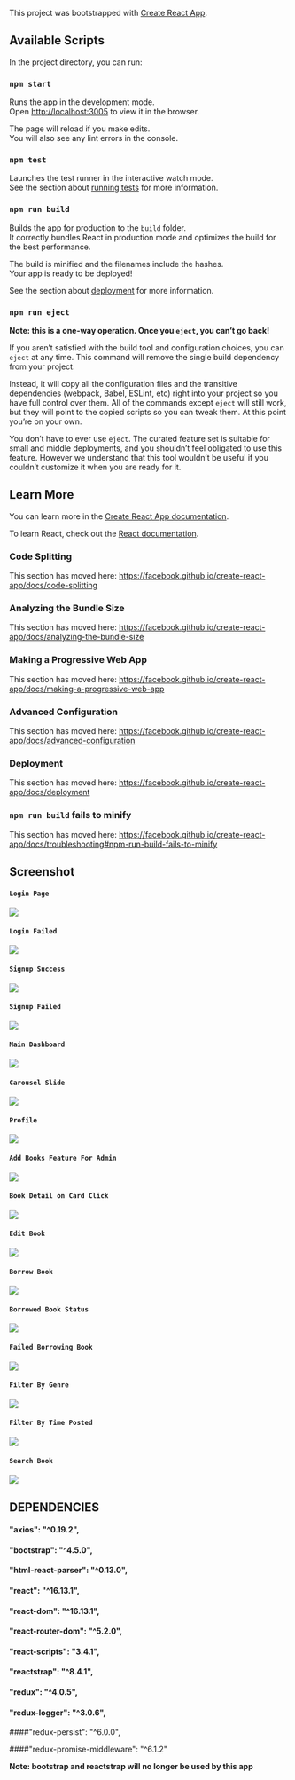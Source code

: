 This project was bootstrapped with [Create React App](https://github.com/facebook/create-react-app).

## Available Scripts

In the project directory, you can run:

### `npm start`

Runs the app in the development mode.<br />
Open [http://localhost:3005](http://localhost:3005) to view it in the browser.

The page will reload if you make edits.<br />
You will also see any lint errors in the console.

### `npm test`

Launches the test runner in the interactive watch mode.<br />
See the section about [running tests](https://facebook.github.io/create-react-app/docs/running-tests) for more information.

### `npm run build`

Builds the app for production to the `build` folder.<br />
It correctly bundles React in production mode and optimizes the build for the best performance.

The build is minified and the filenames include the hashes.<br />
Your app is ready to be deployed!

See the section about [deployment](https://facebook.github.io/create-react-app/docs/deployment) for more information.

### `npm run eject`

**Note: this is a one-way operation. Once you `eject`, you can’t go back!**

If you aren’t satisfied with the build tool and configuration choices, you can `eject` at any time. This command will remove the single build dependency from your project.

Instead, it will copy all the configuration files and the transitive dependencies (webpack, Babel, ESLint, etc) right into your project so you have full control over them. All of the commands except `eject` will still work, but they will point to the copied scripts so you can tweak them. At this point you’re on your own.

You don’t have to ever use `eject`. The curated feature set is suitable for small and middle deployments, and you shouldn’t feel obligated to use this feature. However we understand that this tool wouldn’t be useful if you couldn’t customize it when you are ready for it.

## Learn More

You can learn more in the [Create React App documentation](https://facebook.github.io/create-react-app/docs/getting-started).

To learn React, check out the [React documentation](https://reactjs.org/).

### Code Splitting

This section has moved here: https://facebook.github.io/create-react-app/docs/code-splitting

### Analyzing the Bundle Size

This section has moved here: https://facebook.github.io/create-react-app/docs/analyzing-the-bundle-size

### Making a Progressive Web App

This section has moved here: https://facebook.github.io/create-react-app/docs/making-a-progressive-web-app

### Advanced Configuration

This section has moved here: https://facebook.github.io/create-react-app/docs/advanced-configuration

### Deployment

This section has moved here: https://facebook.github.io/create-react-app/docs/deployment

### `npm run build` fails to minify

This section has moved here: https://facebook.github.io/create-react-app/docs/troubleshooting#npm-run-build-fails-to-minify


## Screenshot


#### `Login Page`
![](https://i.imgur.com/974GLms.jpg)

#### `Login Failed`
![](https://i.imgur.com/n2XwrFE.jpg)

#### `Signup Success`
![](https://i.imgur.com/SqWVOrv.jpg)

#### `Signup Failed`
![](https://i.imgur.com/uWJWaF8.jpg)

#### `Main Dashboard`
![](https://i.imgur.com/2ViVRFC.jpg)

#### `Carousel Slide`
![](https://i.imgur.com/JOXaLap.png)

#### `Profile`
![](https://i.imgur.com/edVCkLp.jpg)

#### `Add Books Feature For Admin`
![](https://i.imgur.com/cdUNNEB.png)

#### `Book Detail on Card Click`
![](https://i.imgur.com/NiL1Zik.png)

#### `Edit Book`
![](https://i.imgur.com/ffYqMW3.jpg)

#### `Borrow Book`
![](https://i.imgur.com/U3r5O6V.png)

#### `Borrowed Book Status`
![](https://i.imgur.com/coCXAIx.jpg)

#### `Failed Borrowing Book`
![](https://i.imgur.com/2uB2J6H.png)

#### `Filter By Genre`
![](https://i.imgur.com/MuUkhZF.jpg)

#### `Filter By Time Posted`
![](https://i.imgur.com/C9QOuHy.jpg)

#### `Search Book`
![](https://i.imgur.com/uOzUKyW.png)




## DEPENDENCIES

#### "axios": "^0.19.2",

#### "bootstrap": "^4.5.0",

#### "html-react-parser": "^0.13.0",

#### "react": "^16.13.1",

#### "react-dom": "^16.13.1",

#### "react-router-dom": "^5.2.0",

#### "react-scripts": "3.4.1",

#### "reactstrap": "^8.4.1",

#### "redux": "^4.0.5",

#### "redux-logger": "^3.0.6",

####"redux-persist": "^6.0.0",

####"redux-promise-middleware": "^6.1.2"

**Note: bootstrap and reactstrap will no longer be used by this app**
